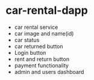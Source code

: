 # car-rental-dapp

- car rental service
- car image and name(id)
- car status
- car returned button
- Login button
- rent and return button 
- payment functionality
- admin and users dashboard